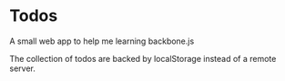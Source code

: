 # Todos
A small web app to help me learning backbone.js

The collection of todos are backed by localStorage instead of a remote server.
